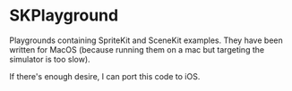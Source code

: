 # SKPlayground
Playgrounds containing SpriteKit and SceneKit examples.  They have been written for MacOS (because running them on a mac but targeting the simulator is too slow).

If there's enough desire, I can port this code to iOS.

